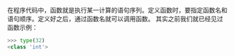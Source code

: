 在程序代码中，函数就是执行某一计算的语句序列。定义函数时，要指定函数名和语句顺序。定义好之后，通过函数名就可以调用函数。
其实之前我们就已经见过函数示例：
```python
>>> type(32) 
<class 'int'>
```
